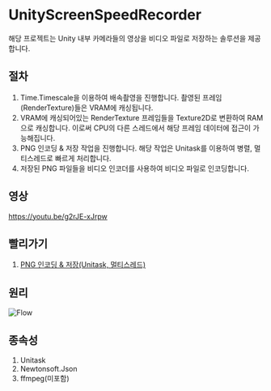 # UnityScreenSpeedRecorder
해당 프로젝트는 Unity 내부 카메라들의 영상을 비디오 파일로 저장하는 솔루션을 제공합니다.

## 절차
1. Time.Timescale을 이용하여 배속촬영을 진행합니다. 촬영된 프레임(RenderTexture)들은 VRAM에 캐싱됩니다.
2. VRAM에 캐싱되어있는 RenderTexture 프레임들을 Texture2D로 변환하여 RAM으로 캐싱합니다. 이로써 CPU의 다른 스레드에서 해당 프레임 데이터에 접근이 가능해집니다.
3. PNG 인코딩 & 저장 작업을 진행합니다. 해당 작업은 Unitask를 이용하여 병렬, 멀티스레드로 빠르게 처리합니다.
4. 저장된 PNG 파일들을 비디오 인코더를 사용하여 비디오 파일로 인코딩합니다.

## 영상
https://youtu.be/g2rJE-xJrpw

## 빨리가기
1. [PNG 인코딩 & 저장(Unitask, 멀티스레드)](https://github.com/dhtpdud/UnityScreenRapidFire/blob/main/Assets/Scripts/Singleton/RecorderFlusher.cs)

## 원리
![Flow](https://github.com/user-attachments/assets/5131fa3b-03e4-4e85-8cb2-a0227632202e)


## 종속성
1. Unitask
2. Newtonsoft.Json
3. ffmpeg(미포함)

